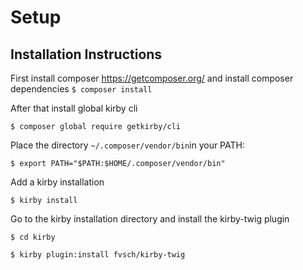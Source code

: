 # Setup

## Installation Instructions

First install composer
https://getcomposer.org/
and install composer dependencies
```$ composer install```

After that install global kirby cli

```$ composer global require getkirby/cli```

Place the directory `~/.composer/vendor/bin`in your PATH:

```$ export PATH="$PATH:$HOME/.composer/vendor/bin"```

Add a kirby installation

```$ kirby install```

Go to the kirby installation directory and install the kirby-twig plugin

```$ cd kirby``` 

```$ kirby plugin:install fvsch/kirby-twig```
